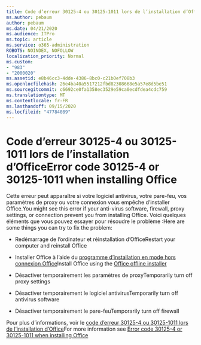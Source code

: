 ```yaml
---
title: Code d’erreur 30125-4 ou 30125-1011 lors de l’installation d’Office
ms.author: pebaum
author: pebaum
ms.date: 04/21/2020
ms.audience: ITPro
ms.topic: article
ms.service: o365-administration
ROBOTS: NOINDEX, NOFOLLOW
localization_priority: Normal
ms.custom:
- "983"
- "2000020"
ms.assetid: e8b46cc3-4dde-4386-8bc0-c21b0ef708b3
ms.openlocfilehash: 26e4ba40a5517212fbd82308668e5a57e8d5be51
ms.sourcegitcommit: c6692ce0fa1358ec3529e59ca0ecdfdea4cdc759
ms.translationtype: MT
ms.contentlocale: fr-FR
ms.lasthandoff: 09/15/2020
ms.locfileid: "47784089"
---
```

# <a name="error-code-30125-4-or-30125-1011-when-installing-office"></a><span data-ttu-id="2e0a8-102">Code d’erreur 30125-4 ou 30125-1011 lors de l’installation d’Office</span><span class="sxs-lookup"><span data-stu-id="2e0a8-102">Error code 30125-4 or 30125-1011 when installing Office</span></span>

<span data-ttu-id="2e0a8-103">Cette erreur peut apparaître si votre logiciel antivirus, votre pare-feu, vos paramètres de proxy ou votre connexion vous empêche d’installer Office.</span><span class="sxs-lookup"><span data-stu-id="2e0a8-103">You might see this error if your anti-virus software, firewall, proxy settings, or connection prevent you from installing Office.</span></span> <span data-ttu-id="2e0a8-104">Voici quelques éléments que vous pouvez essayer pour résoudre le problème :</span><span class="sxs-lookup"><span data-stu-id="2e0a8-104">Here are some things you can try to fix the problem:</span></span>
  
- <span data-ttu-id="2e0a8-105">Redémarrage de l’ordinateur et réinstallation d’Office</span><span class="sxs-lookup"><span data-stu-id="2e0a8-105">Restart your computer and reinstall Office</span></span>

- <span data-ttu-id="2e0a8-106">Installer Office à l’aide du [programme d’installation en mode hors connexion Office](https://support.office.com/article/f0a85fe7-118f-41cb-a791-d59cef96ad1c?wt.mc_id=Alchemy_ClientDIA)</span><span class="sxs-lookup"><span data-stu-id="2e0a8-106">Install Office using the [Office offline installer](https://support.office.com/article/f0a85fe7-118f-41cb-a791-d59cef96ad1c?wt.mc_id=Alchemy_ClientDIA)</span></span>

- <span data-ttu-id="2e0a8-107">Désactiver temporairement les paramètres de proxy</span><span class="sxs-lookup"><span data-stu-id="2e0a8-107">Temporarily turn off proxy settings</span></span>

- <span data-ttu-id="2e0a8-108">Désactiver temporairement le logiciel antivirus</span><span class="sxs-lookup"><span data-stu-id="2e0a8-108">Temporarily turn off antivirus software</span></span>

- <span data-ttu-id="2e0a8-109">Désactiver temporairement le pare-feu</span><span class="sxs-lookup"><span data-stu-id="2e0a8-109">Temporarily turn off firewall</span></span>

<span data-ttu-id="2e0a8-110">Pour plus d’informations, voir le [code d’erreur 30125-4 ou 30125-1011 lors de l’installation d’Office](https://support.office.com/article/7bfabec6-76be-4cde-880e-819a9c569612?wt.mc_id=Alchemy_ClientDIA)</span><span class="sxs-lookup"><span data-stu-id="2e0a8-110">For more information see [Error code 30125-4 or 30125-1011 when installing Office](https://support.office.com/article/7bfabec6-76be-4cde-880e-819a9c569612?wt.mc_id=Alchemy_ClientDIA)</span></span>
  